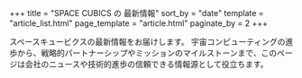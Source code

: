 +++
title = "SPACE CUBICS の 最新情報"
sort_by = "date"
template = "article_list.html"
page_template = "article.html"
paginate_by = 2
+++

スペースキュービクスの最新情報をお届けします。
宇宙コンピューティングの進歩から、戦略的パートナーシップやミッションのマイルストーンまで、このページは会社のニュースや技術的進歩の信頼できる情報源として役立ちます。
